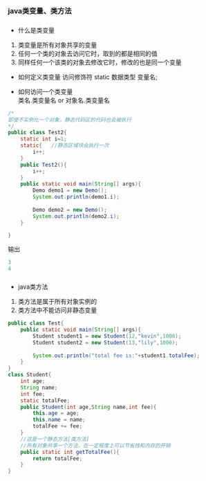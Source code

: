 ### java类变量、类方法
###
- 什么是类变量
1. 类变量是所有对象共享的变量
2. 任何一个类的对象去访问它时，取到的都是相同的值
3. 同样任何一个该类的对象去修改它时，修改的也是同一个变量
- 如何定义类变量
访问修饰符 static 数据类型 变量名; 

- 如何访问一个类变量  
类名.类变量名 or 对象名.类变量名

```java
/*
即使不实例化一个对象，静态代码区的代码也会被执行
*/
public class Test2{
    static int i=1;
    static{   //静态区域块会执行一次
        i++;
    }
    public Test2(){
        i++;
    }
    public static void main(String[] args){
        Demo demo1 = new Demo();
        System.out.println(demo1.i);
        
        Demo demo2 = new Demo();
        System.out.println(demo2.i);
    } 

}
```
输出  
```java
3
4
```
###
- java类方法  
1. 类方法是属于所有对象实例的
2. 类方法中不能访问非静态变量


```java
public class Test{
    public static void main(String[] args){
        Student student1 = new Student(12,"kevin",1000);
        Student student2 = new Student(13,"lily",1000);
        
        System.out.println("total fee is:"+student1.totalFee);
    }
}
class Student{
    int age;
    String name;
    int fee;
    static totalFee;
    public Student(int age,String name,int fee){
        this.age = age;
        this.name = name;
        totalFee += fee;
    }
    //这是一个静态方法[类方法]
    //所有对象共享一个方法，在一定程度上可以节省栈和内存的开销
    public static int getTotalFee(){
        return totalFee;
    }
}













